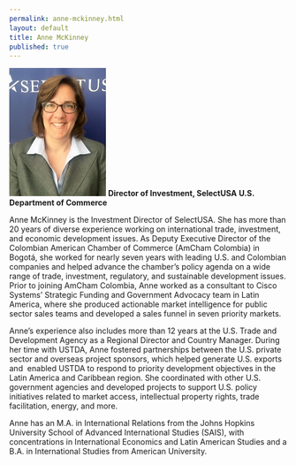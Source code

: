 ```yaml
---
permalink: anne-mckinney.html
layout: default
title: Anne McKinney
published: true
---
```


<span class="imgright">![Anne McKinney](images/AM_headshot_small.jpg)
**Director of Investment, SelectUSA**
**U.S. Department of Commerce**</span>

Anne McKinney is the Investment Director of SelectUSA. She has more than 20 years of diverse experience working on international trade, investment, and economic development issues. As Deputy Executive Director of the Colombian American Chamber of Commerce (AmCham Colombia) in Bogotá, she worked for nearly seven years with leading U.S. and Colombian companies and helped advance the chamber’s policy agenda on a wide range of trade, investment, regulatory, and sustainable development issues. Prior to joining AmCham Colombia, Anne worked as a consultant to Cisco Systems’ Strategic Funding and Government Advocacy team in Latin America, where she produced actionable market intelligence for public sector sales teams and developed a sales funnel in seven priority markets.

Anne’s experience also includes more than 12 years at the U.S. Trade and Development Agency as a Regional Director and Country Manager. During her time with USTDA, Anne fostered partnerships between the U.S. private sector and overseas project sponsors, which helped generate U.S. exports and  enabled USTDA to respond to priority development objectives in the Latin America and Caribbean region. She coordinated with other U.S. government agencies and developed projects to support U.S. policy initiatives related to market access, intellectual property rights, trade facilitation, energy, and more.

Anne has an M.A. in International Relations from the Johns Hopkins University School of Advanced International Studies (SAIS), with concentrations in International Economics and Latin American Studies and a B.A. in International Studies from American University.
